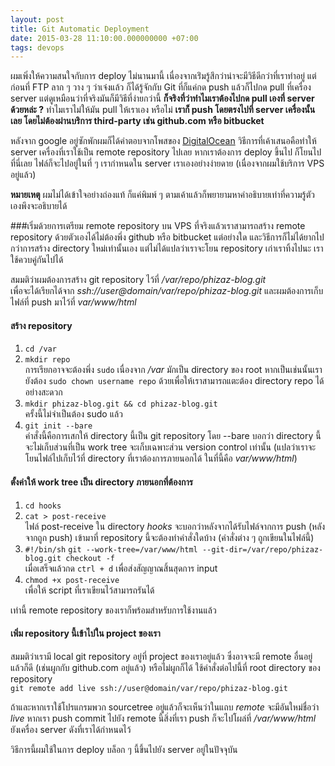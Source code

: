 ```yaml
---
layout: post
title: Git Automatic Deployment
date: 2015-03-28 11:10:00.000000000 +07:00
tags: devops
---
```

ผมเพิ่งให้ความสนใจกับการ deploy ไม่นานมานี้ เนื่องจากเร่ิมรู้สึกว่าน่าจะมีวิธีดีกว่าที่เราทำอยู่ แต่ก่อนที่ FTP ลาก ๆ วาง ๆ ว่าเจ๋งแล้ว ก็ได้รู้จักกับ Git ที่ก็แค่กด push แล้วก็ไปกด pull ที่เครื่อง server แต่ดูเหมือนว่าที่จริงมันก็มีวิธีที่ง่ายกว่านี้ **ก็จริงที่ว่าทำไมเราต้องไปกด pull เองที่ server ด้วยหล่ะ ?** ทำไมเราไม่ให้มัน pull ให้เราเอง หรือไม่ **เราก็ push โดยตรงไปที่ server เครื่องนั้นเลย โดยไม่ต้องผ่านบริการ third-party เช่น github.com หรือ bitbucket**

หลังจาก google อยู่ซักพักผมก็ได้คำตอบจากโพสของ [DigitalOcean](https://www.digitalocean.com/community/tutorials/how-to-set-up-automatic-deployment-with-git-with-a-vps) วิธีการที่เค้าเสนอคือทำให้ server เครื่องที่เราใช้เป็น remote repository ไปเลย หากเราต้องการ deploy ขึ้นไป ก็โยนไปที่นี่เลย ไฟล์ก็จะไปอยู่ในที่ ๆ เรากำหนดใน server เราเองอย่างง่ายดาย (เนื่องจากผมใช้บริการ VPS อยู่แล้ว)

**หมายเหตุ** ผมไม่ได้เข้าใจอย่างถ่องแท้ ก็แค่พิมพ์ ๆ ตามเค้าแล้วก็พยายามหาคำอธิบายเท่าที่ความรู้ตัวเองพึงจะอธิบายได้ 

###เริ่มด้วยการเตรียม remote repository บน VPS
ที่จริงแล้วเราสามารถสร้าง remote repository ด้วยตัวเองได้ไม่ต้องพึ่ง github หรือ bitbucket แต่อย่างใด และวิธีการก็ไม่ได้ยากไปกว่าการสร้าง directory ใหม่เท่านั้นเอง แต่ไม่ได้แปลว่าเราจะโยน repository เก่าเราทิ้งไปนะ เราใช้ควบคู่กันไปได้

สมมติว่าผมต้องการสร้าง git repository ไว้ที่ */var/repo/phizaz-blog.git*   
เพื่อจะได้เรียกได้จาก *ssh://user@domain/var/repo/phizaz-blog.git*
และผมต้องการเก็บไฟล์ที่ push มาไว้ที่ *var/www/html*

#### สร้าง repository
1. `cd /var`  
2. `mkdir repo`  
การเรียกอาจจะต้องพึ่ง `sudo` เนื่องจาก */var* มักเป็น directory ของ root หากเป็นเช่นนั้นเรายังต้อง `sudo chown username repo` ด้วยเพื่อให้เราสามารถแตะต้อง directory repo ได้อย่างสะดวก
3. `mkdir phizaz-blog.git && cd phizaz-blog.git`  
ครั้งนี้ไม่จำเป็นต้อง sudo แล้ว
4. `git init --bare`  
คำสั่งนี้คือการเสกให้ directory นี้เป็น git repository โดย --bare บอกว่า directory นี้จะไม่เก็บส่วนที่เป็น work tree จะเก็บเฉพาะส่วน version control เท่านั้น (แปลว่าเราจะโยนไฟล์ไปเก็บไว้ที่ directory ที่เราต้องการภายนอกได้ ในที่นี้คือ *var/www/html*)

#### ตั้งค่าให้ work tree เป็น directory ภายนอกที่ต้องการ
1. `cd hooks`
2. `cat > post-receive`  
ไฟล์ post-receive ใน directory *hooks* จะบอกว่าหลังจากได้รับไฟล์จากการ push (หลังจากถูก push) เข้ามาที่ repository นี้จะต้องทำคำสั่งใดบ้าง (คำสั่งต่าง ๆ ถูกเขียนในไฟล์นี้)
3. `#!/bin/sh`
`git --work-tree=/var/www/html --git-dir=/var/repo/phizaz-blog.git checkout -f`  
เมื่อเสร็จแล้วกด `ctrl + d` เพื่อส่งสัญญาณสิ้นสุดการ input
4. `chmod +x post-receive`  
เพื่อให้ script ที่เราเขียนไว้สามารถรันได้

เท่านี้ remote repository ของเราก็พร้อมสำหรับการใช้งานแล้ว

#### เพิ่ม repository นี้เข้าไปใน project ของเรา
สมมติว่าเรามี local git repository อยู่ที่ project ของเราอยู่แล้ว ซึ่งอาจจะมี remote อื่นอยู่แล้วก็ดี (เช่นผูกกับ github.com อยู่แล้ว) หรือไม่ผูกก็ได้ ใช้คำสั่งต่อไปนี้ที่ root directory ของ repository  
`git remote add live ssh://user@domain/var/repo/phizaz-blog.git`

ถ้าและหากเราใช้โปรแกรมพวก sourcetree อยู่แล้วก็จะเห็นว่าในแถบ *remote* จะมีอันใหม่ชื่อว่า *live* หากเรา push commit ไปยัง remote นี้สิ่งที่เรา push ก็จะไปโผล่ที่ */var/www/html* ยังเครื่อง server ดังที่เราได้กำหนดไว้

วิธีการนี้ผมใช้ในการ deploy บล็อก ๆ นี้ขึ้นไปยัง server อยู่ในปัจจุบัน
